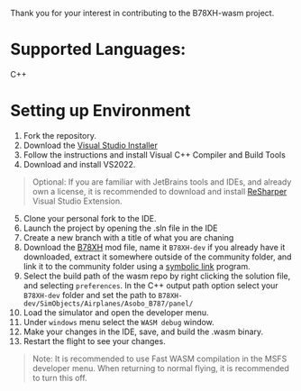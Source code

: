 Thank you for your interest in contributing to the B78XH-wasm project. 

# Supported Languages:
C++ 

# Setting up Environment
1. Fork the repository.
2. Download the [Visual Studio Installer](https://docs.microsoft.com/en-us/visualstudio/install/install-visual-studio?view=vs-2022)
3. Follow the instructions and install Visual C++ Compiler and Build Tools
4. Download and install VS2022.

> Optional: If you are familiar with JetBrains tools and IDEs, and already own a license, it is recommended to download 
> and install [ReSharper](https://www.jetbrains.com/resharper/) Visual Studio Extension.

5. Clone your personal fork to the IDE. 
6. Launch the project by opening the .sln file in the IDE
7. Create a new branch with a title of what you are chaning 
8. Download the [B78XH]() mod file, name it `B78XH-dev` if you already have it downloaded, extract it somewhere outside of the community folder, and link it to the community folder using a [symbolic link]() program. 
10. Select the build path of the wasm repo by right clicking the solution file, and selecting `preferences`. In the C++ output path option select your `B78XH-dev` folder and set the path to `B78XH-dev/SimObjects/Airplanes/Asobo_B787/panel/`
11. Load the simulator and open the developer menu. 
12. Under `windows` menu select the `WASM debug` window. 
13. Make your changes in the IDE, save, and build the .wasm binary. 
14. Restart the flight to see your changes. 

> Note: It is recommended to use Fast WASM compilation in the MSFS developer menu. When returning to normal flying, it is recommended to turn this off. 



